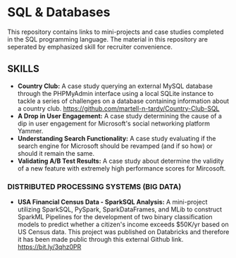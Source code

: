 # SQL & Databases
This repository contains links to mini-projects and case studies completed in the SQL programming language. The material in this repository are seperated by emphasized skill for recruiter convenience.

## SKILLS
* **Country Club:** A case study querying an external MySQL database through the PHPMyAdmin interface using a local SQLite instance to tackle a series of challenges on a database containing information about a country club.
  https://github.com/martell-n-tardy/Country-Club-SQL
* **A Drop in User Engagement:** A case study determining the cause of a dip in user engagement for Microsoft's social networking platform Yammer.
* **Understanding Search Functionality:** A case study evaluating if the search engine for Microsoft should be revamped (and if so how) or should it remain the same.
* **Validating A/B Test Results:** A case study about determine the validity of a new feature with extremely high performance scores for Mircosoft.

### DISTRIBUTED PROCESSING SYSTEMS (BIG DATA)
* **USA Financial Census Data - SparkSQL Analysis:** A mini-project utilizing SparkSQL, PySpark, SparkDataFrames, and MLib to construct SparkML Pipelines for the development of two binary classification models to predict whether a citizen's income exceeds $50K/yr based on US Census data. This project was published on Databricks and therefore it has been made public through this external Github link. https://bit.ly/3qhz0PR


